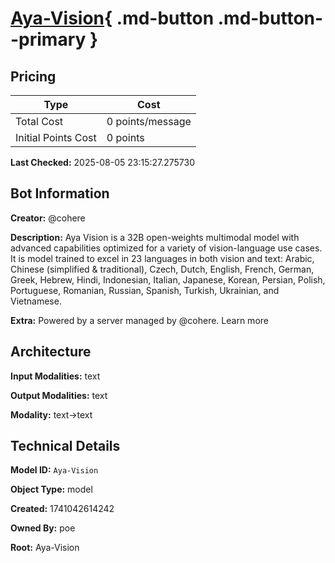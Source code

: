 # [Aya-Vision](https://poe.com/Aya-Vision){ .md-button .md-button--primary }

## Pricing

| Type | Cost |
|------|------|
| Total Cost | 0 points/message |
| Initial Points Cost | 0 points |

**Last Checked:** 2025-08-05 23:15:27.275730


## Bot Information

**Creator:** @cohere

**Description:** Aya Vision is a 32B open-weights multimodal model with advanced capabilities optimized for a variety of vision-language use cases. It is model trained to excel in 23 languages in both vision and text: Arabic, Chinese (simplified & traditional), Czech, Dutch, English, French, German, Greek, Hebrew, Hindi, Indonesian, Italian, Japanese, Korean, Persian, Polish, Portuguese, Romanian, Russian, Spanish, Turkish, Ukrainian, and Vietnamese.

**Extra:** Powered by a server managed by @cohere. Learn more


## Architecture

**Input Modalities:** text

**Output Modalities:** text

**Modality:** text->text


## Technical Details

**Model ID:** `Aya-Vision`

**Object Type:** model

**Created:** 1741042614242

**Owned By:** poe

**Root:** Aya-Vision
